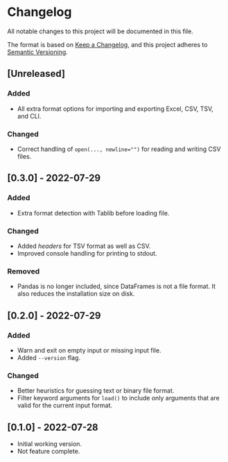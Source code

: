 # Changelog

All notable changes to this project will be documented in this file.

The format is based on [Keep a Changelog](https://keepachangelog.com),
and this project adheres to [Semantic Versioning](https://semver.org).

## [Unreleased]

### Added

* All extra format options for importing and exporting Excel, CSV, TSV, and CLI.

### Changed

* Correct handling of `open(..., newline="")` for reading and writing CSV files.

## [0.3.0] - 2022-07-29

### Added

* Extra format detection with Tablib before loading file.

### Changed

* Added *headers* for TSV format as well as CSV.
* Improved console handling for printing to stdout.

### Removed

* Pandas is no longer included, since DataFrames is not a file format.
  It also reduces the installation size on disk.

## [0.2.0] - 2022-07-29

### Added

* Warn and exit on empty input or missing input file.
* Added `--version` flag.

### Changed

* Better heuristics for guessing text or binary file format.
* Filter keyword arguments for `load()` to include only arguments that are valid
  for the current input format.

## [0.1.0] - 2022-07-28

* Initial working version.
* Not feature complete.
